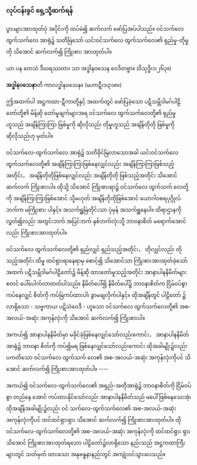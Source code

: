 ### လုပ်ငန်းခွင် ရှေ့သို့ဆက်ရန်

ပွားများအားထုတ်ပုံ အပိုင်းကို ထပ်မံ၍ ဆက်လက် ဖော်ပြအပ်ပါသည်။ 
ဝင်သက်လေ ထွက်သက်လေ အာရုံ၌ သတိမြဲသော် ယင်းဝင်သက်လေ ထွက်သက်လေ၏ ရှည်မှု-တိုမှုကို သိအောင် ဆက်လက်၍ ကြိုးစား အားထုတ်ပါ။

ယာ ပန တေသံ ဒီဃရဿတာ၊ သာ အဒ္ဓါန၀သေန ဝေဒိတဗ္ဗာ။ (ဝိသုဒ္ဓိ၊၁၊၂၆၃။)

**အဒ္ဓါန၀သေနာ**တိ ကာလဒ္ဓါန၀သေန။ (မဟာဋီ၊၁၊၃၁၈။)

ဤအထက်ပါ အဋ္ဌကထာ-ဋီကာတို့နှင့် အထက်တွင် ဖော်ပြခဲ့သော ပဋိသမ္ဘိဒါမဂ်ပါဠိတော်တို့၏ မိန့်ဆို တော်မူချက်များအရ ဝင်သက်လေ ထွက်သက်လေတို့၏ ရှည်မှုဟူသည် အချိန်ကြာကြာ ဖြစ်မှုကို ဆိုလိုသည်၊ တိုမှုဟူသည် အချိန်တိုတို ဖြစ်မှုကို ဆိုလိုသည်ဟု မှတ်ပါ။

ဝင်သက်လေ-ထွက်သက်လေ အာရုံ၌ သတိခိုင်မြဲလာသောအခါ ယင်းဝင်သက်လေ ထွက်သက်လေတို့၏ အချိန်ကြာကြာဖြစ်နေလျှင်လည်း အချိန်ကြာကြာဖြစ်သည့်အတိုင်း， အချိန်တိုတိုဖြစ်နေလျှင်လည်း အချိန်တိုတို ဖြစ်သည့်အတိုင်း သိအောင် ဆက်လက် ကြိုးစားပါ။ 
ထိုသို့ သိအောင် ကြိုးစားရာ၌ ဝင်သက်လေ ထွက်သက် လေတို့ကို အချိန်ကြာကြာဖြစ်အောင် သို့မဟုတ် အချိန်တိုတိုဖြစ်အောင် ယောဂါ၀စရပုဂ္ဂိုလ်ဘက်က မကြိုးစား ပါနှင့်။ 
အသက်ရှူမြဲတိုင်းသာ ပုံမှန် အသက်ရှူနေပါ။ 
ထိရာဌာနကို လွှတ်၍လည်း အတွင်းဘက် အပြင်ဘက် နှစ်ဘက်လုံးသို့ ဘာ၀နာစိတ် မရောက်အောင်လည်း ကြိုးစားအားထုတ်ပါ။

ဝင်သက်လေ ထွက်သက်လေတို့၏ ရှည်လျှင် ရှည်သည့်အတိုင်း， တိုလျှင်လည်း တိုသည့်အတိုင်း ထိမှု ထင်ရှားရာနေရာမှ စောင့်၍ သိအောင်သာ ကြိုးစားအားထုတ်ခဲ့သော် အထက် ပဋိသမ္ဘိဒါမဂ်ပါဠိတော်၌ မိန့်ဆို ထားတော်မူသည့်အတိုင်း အာနာပါနနိမိတ်များ စတင် ပေါ်ပေါက်လာတတ်ပါသည်။ 
နိမိတ်ပေါ်၍ နိမိတ်ပေါ်၌ ဘာ၀နာစိတ်က ငြိမ်ဝပ်စွာ ကပ်နေလျှင် စိတ်ကို ကပ်မြဲကပ်ထားပါ၊ ခွာမချလိုက်ပါနှင့်။ 
ထိုအချိန်တွင် ပါဠိတော် ၌ လာရှိသော - သဗ္ဗကာယ ပဋိသံဝေဒီ - ဟူသော ဝင်သက်လေ ထွက်သက်လေတို့၏ အစ-အလယ်-အဆုံး အကုန်လုံးကို သိအောင် ဆက်လက်၍ ကြိုးစားပါ။

အကယ်၍ အာနာပါနနိမိတ်မှာ မခိုင်ခံ့ဖြစ်နေလျှင်သော်လည်းကောင်း， အာနာပါနနိမိတ် အာရုံ၌ ဘာ၀နာ စိတ်ကို ကပ်၍မရ ဖြစ်နေလျှင်သော်လည်းကောင်း ထိုအခါမျိုး၌လည်း ပကတိသော ဝင်သက်လေ ထွက်သက် လေ၏ အစ-အလယ်-အဆုံး အကုန်လုံးကိုပင် သိအောင် ဆက်လက်၍ ကြိုးစားအားထုတ်ပါ။ ----

အကယ်၍ ဝင်သက်လေ-ထွက်သက်လေ၏ အရှည်-အတိုအာရုံ၌ ဘာ၀နာစိတ်ကို ငြိမ်ဝပ်စွာ တည်နေ အောင် ကပ်ထားနိုင်သော်လည်း အာနာပါနနိမိတ်သည် မပေါ်ဖြစ်နေသေးအံ့၊ ထိုအချိန်အခါမျိုး၌လည်း ဝင် သက်လေ-ထွက်သက်လေ၏ အစ-အလယ်-အဆုံး အကုန်လုံးကိုပင် ထင်ထင်ရှားရှား သိအောင် ဆက်လက်၍ ကြိုးစားအားထုတ်ပါ။ 
ထိုဝင်သက်လေ-ထွက်သက်လေတို့၏ အစ-အလယ်-အဆုံး အကုန်လုံးကို ထင်ထင်ရှား ရှား သိအောင် ကြိုးစားအားထုတ်ရသော ပါဠိတော်၌လာရှိသော နည်းသည် အဋ္ဌကထာကြီးများတွင် သတ်မှတ် ထားသော အနုဗန္ဓနာနည်းတွင် အကျုံးဝင်သွားပေသည်။